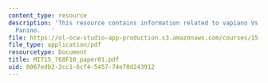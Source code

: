 ```yaml
---
content_type: resource
description: 'This resource contains information related to vapiano Vs Trattoria Il
  Panino.   '
file: https://ol-ocw-studio-app-production.s3.amazonaws.com/courses/15-768-management-of-services-concepts-design-and-delivery-fall-2010/8067edb22cc16cf4545774e70d243912_MIT15_768F10_paper01.pdf
file_type: application/pdf
resourcetype: Document
title: MIT15_768F10_paper01.pdf
uid: 8067edb2-2cc1-6cf4-5457-74e70d243912
---
```

